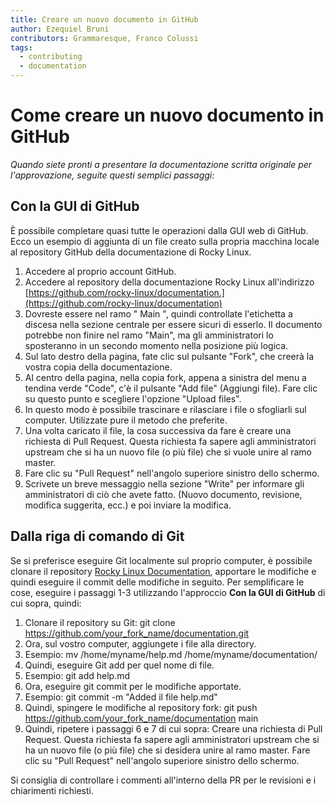 ```yaml
---
title: Creare un nuovo documento in GitHub
author: Ezequiel Bruni
contributors: Grammaresque, Franco Colussi
tags:
  - contributing
  - documentation
---
```


# Come creare un nuovo documento in GitHub

_Quando siete pronti a presentare la documentazione scritta originale per l'approvazione, seguite questi semplici passaggi:_


## Con la GUI di GitHub

È possibile completare quasi tutte le operazioni dalla GUI web di GitHub. Ecco un esempio di aggiunta di un file creato sulla propria macchina locale al repository GitHub della documentazione di Rocky Linux.



1. Accedere al proprio account GitHub.
2. Accedere al repository della documentazione Rocky Linux all'indirizzo [https://github.com/rocky-linux/documentation.](https://github.com/rocky-linux/documentation)
3. Dovreste essere nel ramo " Main ", quindi controllate l'etichetta a discesa nella sezione centrale per essere sicuri di esserlo. Il documento potrebbe non finire nel ramo "Main", ma gli amministratori lo sposteranno in un secondo momento nella posizione più logica.
4. Sul lato destro della pagina, fate clic sul pulsante "Fork", che creerà la vostra copia della documentazione.
5. Al centro della pagina, nella copia fork, appena a sinistra del menu a tendina verde "Code", c'è il pulsante "Add file" (Aggiungi file). Fare clic su questo punto e scegliere l'opzione "Upload files".
6. In questo modo è possibile trascinare e rilasciare i file o sfogliarli sul computer. Utilizzate pure il metodo che preferite.
7. Una volta caricato il file, la cosa successiva da fare è creare una richiesta di Pull Request. Questa richiesta fa sapere agli amministratori upstream che si ha un nuovo file (o più file) che si vuole unire al ramo master.
8. Fare clic su "Pull Request" nell'angolo superiore sinistro dello schermo.
9. Scrivete un breve messaggio nella sezione "Write" per informare gli amministratori di ciò che avete fatto. (Nuovo documento, revisione, modifica suggerita, ecc.) e poi inviare la modifica.


## Dalla riga di comando di Git

Se si preferisce eseguire Git localmente sul proprio computer, è possibile clonare il repository [Rocky Linux Documentation](https://github.com/rocky-linux/documentation), apportare le modifiche e quindi eseguire il commit delle modifiche in seguito. Per semplificare le cose, eseguire i passaggi 1-3 utilizzando l'approccio **Con la GUI di GitHub** di cui sopra, quindi:



1. Clonare il repository su Git: git clone https://github.com/your_fork_name/documentation.git
2. Ora, sul vostro computer, aggiungete i file alla directory.
3. Esempio: mv /home/myname/help.md /home/myname/documentation/
4. Quindi, eseguire Git add per quel nome di file.
5. Esempio: git add help.md
6. Ora, eseguire git commit per le modifiche apportate.
7. Esempio: git commit -m "Added il file help.md"
8. Quindi, spingere le modifiche al repository fork: git push https://github.com/your_fork_name/documentation main
9. Quindi, ripetere i passaggi 6 e 7 di cui sopra: Creare una richiesta di Pull Request. Questa richiesta fa sapere agli amministratori upstream che si ha un nuovo file (o più file) che si desidera unire al ramo master. Fare clic su "Pull Request" nell'angolo superiore sinistro dello schermo.

Si consiglia di controllare i commenti all'interno della PR per le revisioni e i chiarimenti richiesti. 
